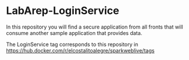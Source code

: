 # LabArep-LoginService

In this repository you will find a secure application from all fronts that will consume another sample application that provides data.

The LoginService tag corresponds to this repository in https://hub.docker.com/r/elcostalitoalegre/sparkweblive/tags

